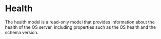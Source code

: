 # Health


The health model is a read-only model that provides information about the health of the OS server, including properties such as the OS health and the schema version.
